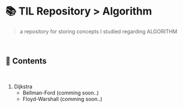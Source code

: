 # 📚 TIL Repository > Algorithm

>   a repository for storing concepts I studied regarding ALGORITHM

<br>

## 📂 Contents

<br>

1.   Dijkstra
     *   Bellman-Ford (comming soon..)
     *   Floyd-Warshall (comming soon..)


